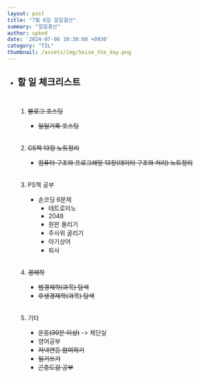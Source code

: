 ```yaml
---
layout: post
title: "7월 6일 일일결산"
summary: "일일결산"
author: upked
date: '2024-07-06 18:30:00 +0930'
category: "TIL"
thumbnail: /assets/img/Seize_the_day.png
---
```


- ## 할 일 체크리스트<br/><br/>



    1. ~~블로그 포스팅~~
        - ~~일일기록 포스팅~~<br/><br/>


    2. ~~CS책 13장 노트정리~~
        - ~~컴퓨터 구조와 프로그래밍 13장(데이터 구조와 처리) 노트정리~~<br/><br/>


    3. PS책 공부
        - 손코딩 6문제
            - 테트로미노
            - 2048
            - 원판 돌리기
            - 주사위 굴리기
            - 아기상어
            - 퇴사<br/><br/>


    4. ~~경제학~~
        - ~~법경제학(과목) 탐색~~
        - ~~후생경제학(과목) 탐색~~<br/><br/>


    5. 기타
        - ~~운동(30분 이상)~~ -> 체단실
        - 영어공부
        - ~~저녁연등 참여하기~~
        - ~~일기쓰기~~
        - ~~곤충도감 공부~~


